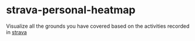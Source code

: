 # strava-personal-heatmap
Visualize all the grounds you have covered based on the activities recorded in [strava](https://www.strava.com)
